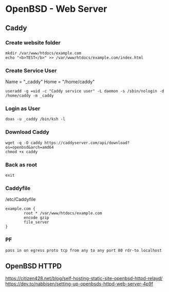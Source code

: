 # OpenBSD - Web Server

## Caddy

### Create website folder

```
mkdir /var/www/htdocs/example.com
echo "<b>TEST</b>" >> /var/www/htdocs/example.com/index.html
```

### Create Service User

Name = "_caddy" Home = "/home/caddy"
```
useradd -g =uid -c "Caddy service user" -L daemon -s /sbin/nologin -d /home/caddy -m _caddy
```

### Login as User

```
doas -u _caddy /bin/ksh -l
```

### Download Caddy

```
wget -q -O caddy https://caddyserver.com/api/download?os=openbsd&arch=amd64
chmod +x caddy
```

### Back as root

```
exit
```

### Caddyfile

/etc/Caddyfile

```
example.com {
        root * /var/www/htdocs/example.com
        encode gzip
        file_server
}
```

### PF

```
pass in on egress proto tcp from any to any port 80 rdr-to localhost
```

## OpenBSD HTTPD
https://citizen428.net/blog/self-hosting-static-site-openbsd-httpd-relayd/
https://dev.to/nabbisen/setting-up-openbsds-httpd-web-server-4p9f
